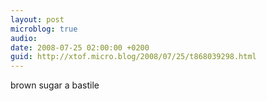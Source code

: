 ```yaml
---
layout: post
microblog: true
audio: 
date: 2008-07-25 02:00:00 +0200
guid: http://xtof.micro.blog/2008/07/25/t868039298.html
---
```

brown sugar a bastile
